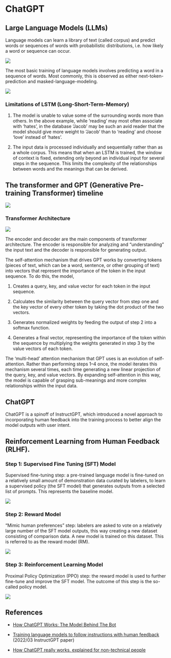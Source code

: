 # ChatGPT

## Large Language Models (LLMs)

Language models can learn a library of text (called corpus) and predict words or sequences of words with probabilistic distributions, i.e. how likely a word or sequence can occur. 

<img src="pic/0_9cIphEN4LvZnkkI5.png">

The most basic training of language models involves predicting a word in a sequence of words. Most commonly, this is observed as either next-token-prediction and masked-language-modeling.

<img src="pic/1_bRAm5gHJKsW1Jq7JOoIV4Q.webp">

### Limitations of LSTM (Long-Short-Term-Memory)

1. The model is unable to value some of the surrounding words more than others. In the above example, while ‘reading’ may most often associate with ‘hates’, in the database ‘Jacob’ may be such an avid reader that the model should give more weight to ‘Jacob’ than to ‘reading’ and choose ‘love’ instead of ‘hates’.

2. The input data is processed individually and sequentially rather than as a whole corpus. This means that when an LSTM is trained, the window of context is fixed, extending only beyond an individual input for several steps in the sequence. This limits the complexity of the relationships between words and the meanings that can be derived.

## The transformer and GPT (Generative Pre-training Transformer) timeline

<img src="pic/0_F_HXSMSw_lO1jJb5.png">

### Transformer Architecture

<img src="pic/0_NwVkRiRwD668BV5z.png">

The encoder and decoder are the main components of transformer architecture. The encoder is responsible for analyzing and “understanding” the input text and the decoder is responsible for generating output.

The self-attention mechanism that drives GPT works by converting tokens (pieces of text, which can be a word, sentence, or other grouping of text) into vectors that represent the importance of the token in the input sequence. To do this, the model,

1. Creates a query, key, and value vector for each token in the input sequence.

2. Calculates the similarity between the query vector from step one and the key vector of every other token by taking the dot product of the two vectors.

3. Generates normalized weights by feeding the output of step 2 into a softmax function.

4. Generates a final vector, representing the importance of the token within the sequence by multiplying the weights generated in step 3 by the value vectors of each token.

The ‘multi-head’ attention mechanism that GPT uses is an evolution of self-attention. Rather than performing steps 1–4 once, the model iterates this mechanism several times, each time generating a new linear projection of the query, key, and value vectors. By expanding self-attention in this way, the model is capable of grasping sub-meanings and more complex relationships within the input data.

## ChatGPT

ChatGPT is a spinoff of InstructGPT, which introduced a novel approach to incorporating human feedback into the training process to better align the model outputs with user intent.

## Reinforcement Learning from Human Feedback (RLHF). 

### Step 1: Supervised Fine Tuning (SFT) Model

Supervised fine-tuning step: a pre-trained language model is fine-tuned on a relatively small amount of demonstration data curated by labelers, to learn a supervised policy (the SFT model) that generates outputs from a selected list of prompts. This represents the baseline model.

<img src="pic/1_TcIrYoaEq5Hr69eJwHDIOQ.webp">

### Step 2: Reward Model

“Mimic human preferences” step: labelers are asked to vote on a relatively large number of the SFT model outputs, this way creating a new dataset consisting of comparison data. A new model is trained on this dataset. This is referred to as the reward model (RM).

<img src="pic/1_s53uQy_v18my8tghg92OQw.webp">

### Step 3: Reinforcement Learning Model

Proximal Policy Optimization (PPO) step: the reward model is used to further fine-tune and improve the SFT model. The outcome of this step is the so-called policy model.

<img src="pic/1_b7iS44WofvHoNsHsGXKjFA.webp">

## References

* [How ChatGPT Works: The Model Behind The Bot](https://towardsdatascience.com/how-chatgpt-works-the-models-behind-the-bot-1ce5fca96286)

* [Training language models to follow instructions with human feedback](https://arxiv.org/pdf/2203.02155.pdf) (2022/03 InstructGPT paper)

* [How ChatGPT really works, explained for non-technical people](https://bootcamp.uxdesign.cc/how-chatgpt-really-works-explained-for-non-technical-people-71efb078a5c9)